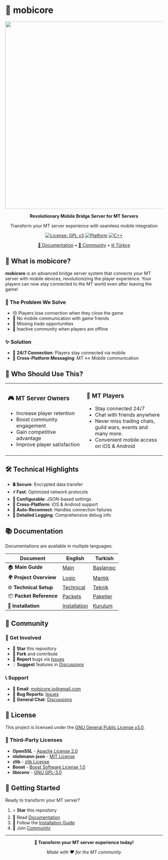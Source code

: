 # 🌟 mobicore

<div align="center">

<img src="demo.gif" height="600" />

**Revolutionary Mobile Bridge Server for MT Servers**

Transform your MT server experience with seamless mobile integration

[![License: GPL v3](https://img.shields.io/badge/License-GPLv3-blue.svg)](https://www.gnu.org/licenses/gpl-3.0)
[![Platform](https://img.shields.io/badge/Platform-FreeBSD-red)](https://www.freebsd.org/)
[![C++](https://img.shields.io/badge/C%2B%2B-17-00599C.svg)](https://isocpp.org/)

[📖 Documentation](README/en.md) • [💬 Community](#-community) • [🌐 Türkçe](README/tr.md)

</div>

## 🚀 What is mobicore?

**mobicore** is an advanced bridge server system that connects your MT server with mobile devices, revolutionizing the player experience. Your players can now stay connected to the MT world even after leaving the game!

### 🎯 The Problem We Solve

- 😞 Players lose connection when they close the game
- 📱 No mobile communication with game friends
- 🏪 Missing trade opportunities
- 👥 Inactive community when players are offline

### ✨ Solution

- 🔄 **24/7 Connection**: Players stay connected via mobile
- 💬 **Cross-Platform Messaging**: MT ↔ Mobile communication

## 🎯 Who Should Use This?

<table>
<tr>
<td width="50%">

### 🎮 **MT Server Owners**
- Increase player retention
- Boost community engagement
- Gain competitive advantage
- Improve player satisfaction

</td>
<td width="50%">

### 👥 **MT Players**
- Stay connected 24/7
- Chat with friends anywhere
- Never miss trading chats, guild wars, events and many more.
- Convenient mobile access on iOS & Android

</td>
</tr>
</table>

## 🛠️ Technical Highlights

- **🔒 Secure**: Encrypted data transfer
- **⚡ Fast**: Optimized network protocols
- **🔧 Configurable**: JSON-based settings
- **📱 Cross-Platform**: iOS & Android support
- **🔄 Auto-Reconnect**: Handles connection failures
- **📝 Detailed Logging**: Comprehensive debug info

## 📚 Documentation

Documentations are available in multiple languages:

| Document | English | Turkish |
|----------|---------|---------|
| 🏠 **Main Guide** | [Main](README/en.md) | [Başlangıç](README/tr.md) |
| 🌍 **Project Overview** | [Logic](README/docs/logic_en.md) | [Mantık](README/docs/logic_tr.md) |
| ⚙️ **Technical Setup** | [Technical](README/docs/tech_en.md) | [Teknik](README/docs/tech_tr.md) |
| 📦 **Packet Reference** | [Packets](README/docs/packets_en.md) | [Paketler](README/docs/packets_tr.md) |
| 🔧 **Installation** | [Installation](README/docs/this_en.md) | [Kurulum](README/docs/this_tr.md) |

## 💬 Community

### 🤝 Get Involved
- 🌟 **Star** this repository
- 🍴 **Fork** and contribute
- 🐛 **Report** bugs via [Issues](https://github.com/fewthinbo/mobicore/issues)
- 💡 **Suggest** features in [Discussions](https://github.com/fewthinbo/mobicore/discussions)

### 📞 Support
- 📧 **Email**: mobicore.io@gmail.com
- 🐛 **Bug Reports**: [Issues](https://github.com/fewthinbo/mobicore/issues)
- 💬 **General Chat**: [Discussions](https://github.com/fewthinbo/mobicore/discussions)


## 📄 License

This project is licensed under the [GNU General Public License v3.0](LICENSE).

### 🔗 Third-Party Licenses
- **OpenSSL** - [Apache License 2.0](https://www.apache.org/licenses/LICENSE-2.0)
- **nlohmann-json** - [MIT License](https://opensource.org/licenses/MIT)
- **zlib** - [zlib License](https://zlib.net/zlib_license.html)
- **Boost** - [Boost Software License 1.0](https://www.boost.org/LICENSE_1_0.txt)
- **libiconv** - [GNU GPL-3.0](https://www.gnu.org/licenses/gpl-3.0.html)

## 🎉 Getting Started

Ready to transform your MT server? 

1. ⭐ **Star** this repository
2. 📖 Read [Documentation](README/en.md)
3. 🚀 Follow the [Installation Guide](README/docs/this_en.md)
4. 💬 Join [Community](https://github.com/fewthinbo/mobicore/discussions)

---

<div align="center">

**🌟 Transform your MT server experience today!**

*Made with ❤️ for the MT community*

</div> 
